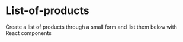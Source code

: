 # List-of-products
Create a list of products through a small form and list them below with React components
